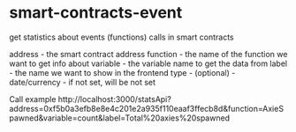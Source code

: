 # smart-contracts-event
get statistics about events (functions) calls in smart contracts

address - the smart contract address
function - the name of the function we want to get info about
variable - the variable name to get the data from
label - the name we want to show in the frontend 
type - (optional) - date/currency - if not set, will be not set


Call example
http://localhost:3000/statsApi?address=0xf5b0a3efb8e8e4c201e2a935f110eaaf3ffecb8d&function=AxieSpawned&variable=count&label=Total%20axies%20spawned
